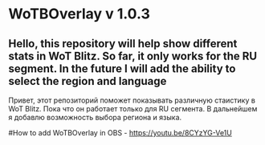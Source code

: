 # WoTBOverlay v 1.0.3
Hello, this repository will help show different stats in WoT Blitz. So far, it only works for the RU segment. In the future I will add the ability to select the region and language
---
Привет, этот репозиторий поможет показывать различную стаистику в WoT Blitz. Пока что он работает только для RU сегмента. В дальнейшем я добавлю возможность выбора региона и языка.

#How to add WoTBOverlay in OBS - https://youtu.be/8CYzYG-Ve1U
